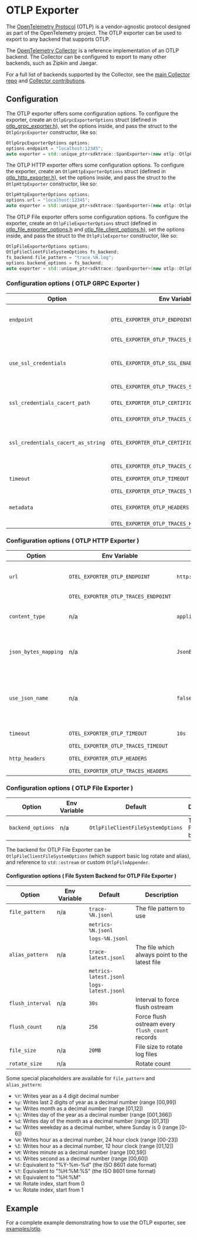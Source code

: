 # OTLP Exporter

The [OpenTelemetry
Protocol](https://github.com/open-telemetry/opentelemetry-specification/blob/main/specification/protocol/README.md)
(OTLP) is a vendor-agnostic protocol designed as part of the OpenTelemetry
project. The OTLP exporter can be used to export to any backend that supports
OTLP.

The [OpenTelemetry
Collector](https://github.com/open-telemetry/opentelemetry-collector) is a
reference implementation of an OTLP backend. The Collector can be configured to
export to many other backends, such as Zipkin and Jaegar.

For a full list of backends supported by the Collector, see the [main Collector
repo](https://github.com/open-telemetry/opentelemetry-collector/tree/main/exporter)
and [Collector
contributions](https://github.com/open-telemetry/opentelemetry-collector-contrib/tree/main/exporter).

## Configuration

The OTLP exporter offers some configuration options. To configure the exporter,
create an `OtlpGrpcExporterOptions` struct (defined in
[otlp_grpc_exporter.h](https://github.com/open-telemetry/opentelemetry-cpp/blob/main/exporters/otlp/include/opentelemetry/exporters/otlp/otlp_grpc_exporter.h)),
set the options inside, and pass the struct to the `OtlpGrpcExporter` constructor,
like so:

```cpp
OtlpGrpcExporterOptions options;
options.endpoint = "localhost:12345";
auto exporter = std::unique_ptr<sdktrace::SpanExporter>(new otlp::OtlpGrpcExporter(options));
```

The OTLP HTTP exporter offers some configuration options. To configure the exporter,
create an `OtlpHttpExporterOptions` struct (defined in
[otlp_http_exporter.h](https://github.com/open-telemetry/opentelemetry-cpp/blob/main/exporters/otlp/include/opentelemetry/exporters/otlp/otlp_http_exporter.h)),
set the options inside, and pass the struct to the `OtlpHttpExporter` constructor,
like so:

```cpp
OtlpHttpExporterOptions options;
options.url = "localhost:12345";
auto exporter = std::unique_ptr<sdktrace::SpanExporter>(new otlp::OtlpHttpExporter(options));
```

The OTLP File exporter offers some configuration options. To configure the exporter,
create an `OtlpFileExporterOptions` struct (defined in
[otlp_file_exporter_options.h](https://github.com/open-telemetry/opentelemetry-cpp/blob/main/exporters/otlp/include/opentelemetry/exporters/otlp/otlp_file_exporter_options.h)
and
[otlp_file_client_options.h](https://github.com/open-telemetry/opentelemetry-cpp/blob/main/exporters/otlp/include/opentelemetry/exporters/otlp/otlp_file_client_options.h)),
set the options inside, and pass the struct to the `OtlpFileExporter` constructor,
like so:

```cpp
OtlpFileExporterOptions options;
OtlpFileClientFileSystemOptions fs_backend;
fs_backend.file_pattern = "trace.%N.log";
options.backend_options = fs_backend;
auto exporter = std::unique_ptr<sdktrace::SpanExporter>(new otlp::OtlpFileExporter(options));
```

### Configuration options ( OTLP GRPC Exporter )

| Option                           | Env Variable                                 | Default               | Description                          |
|----------------------------------|----------------------------------------------|-----------------------|--------------------------------------|
|`endpoint`                        |`OTEL_EXPORTER_OTLP_ENDPOINT`                 |`http://localhost:4317`| The OTLP GRPC endpoint to connect to |
|                                  |`OTEL_EXPORTER_OTLP_TRACES_ENDPOINT`          |                       |                                      |
|`use_ssl_credentials`             |`OTEL_EXPORTER_OTLP_SSL_ENABLE`               | `false`               | Whether the endpoint is SSL enabled  |
|                                  |`OTEL_EXPORTER_OTLP_TRACES_SSL_ENABLE`        |                       |                                      |
|`ssl_credentials_cacert_path`     |`OTEL_EXPORTER_OTLP_CERTIFICATE`              | `""`                  | SSL Certificate file path            |
|                                  |`OTEL_EXPORTER_OTLP_TRACES_CERTIFICATE`       |                       |                                      |
|`ssl_credentials_cacert_as_string`|`OTEL_EXPORTER_OTLP_CERTIFICATE_STRING`       | `""`                  | SSL Certifcate as in-memory string   |
|                                  |`OTEL_EXPORTER_OTLP_TRACES_CERTIFICATE_STRING`|                       |                                      |
|`timeout`                         |`OTEL_EXPORTER_OTLP_TIMEOUT`                  | `10s`                 | GRPC deadline                        |
|                                  |`OTEL_EXPORTER_OTLP_TRACES_TIMEOUT`           |                       |                                      |
|`metadata`                        |`OTEL_EXPORTER_OTLP_HEADERS`                  |                       | Custom metadata for GRPC             |
|                                  |`OTEL_EXPORTER_OTLP_TRACES_HEADERS`           |                       |                                      |

### Configuration options ( OTLP HTTP Exporter )

| Option             | Env Variable                       | Default                         | Description                                                       |
|--------------------|------------------------------------|---------------------------------|-------------------------------------------------------------------|
|`url`               |`OTEL_EXPORTER_OTLP_ENDPOINT`       |`http://localhost:4318`          | The OTLP HTTP endpoint to connect to                              |
|                    |`OTEL_EXPORTER_OTLP_TRACES_ENDPOINT`|                                 |                                                                   |
|`content_type`      | n/a                                | `application/json`              | Data format used - JSON or Binary                                 |
|`json_bytes_mapping`| n/a                                | `JsonBytesMappingKind::kHexId`  | Encoding used for trace_id and span_id                            |
|`use_json_name`     | n/a                                | `false`                         | Whether to use json name of protobuf field to set the key of json |
|`timeout`           |`OTEL_EXPORTER_OTLP_TIMEOUT`        | `10s`                           | http timeout                                                      |
|                    |`OTEL_EXPORTER_OTLP_TRACES_TIMEOUT` |                                 |                                                                   |
|`http_headers`      |`OTEL_EXPORTER_OTLP_HEADERS`        |                                 | http headers                                                      |
|                    |`OTEL_EXPORTER_OTLP_TRACES_HEADERS` |                                 |                                                                   |

### Configuration options ( OTLP File Exporter )

| Option             | Env Variable                       | Default                         | Description                                                       |
|--------------------|------------------------------------|---------------------------------|-------------------------------------------------------------------|
|`backend_options`   | n/a                                |`OtlpFileClientFileSystemOptions`| The OTLP FILE backend                                             |

The backend for OTLP File Exporter can be `OtlpFileClientFileSystemOptions` (which
support basic log rotate and alias), and reference to `std::ostream` or custom `OtlpFileAppender`.

#### Configuration options ( File System Backend for OTLP File Exporter )

| Option             | Env Variable                       | Default                         | Description                                                       |
|--------------------|------------------------------------|---------------------------------|-------------------------------------------------------------------|
|`file_pattern`      | n/a                                |`trace-%N.jsonl`                 | The file pattern to use                                           |
|                    |                                    |`metrics-%N.jsonl`               |                                                                   |
|                    |                                    |`logs-%N.jsonl`                  |                                                                   |
|`alias_pattern`     | n/a                                | `trace-latest.jsonl`            | The file which always point to the latest file                    |
|                    |                                    | `metrics-latest.jsonl`          |                                                                   |
|                    |                                    | `logs-latest.jsonl`             |                                                                   |
|`flush_interval`    | n/a                                | `30s`                           | Interval to force flush ostream                                   |
|`flush_count`       | n/a                                | `256`                           | Force flush ostream every `flush_count` records                   |
|`file_size`         | n/a                                | `20MB`                          | File size to rotate log files                                     |
|`rotate_size`       | n/a                                |                                 | Rotate count                                                      |

Some special placeholders are available for `file_pattern` and `alias_pattern`:

+ `%Y`:  Writes year as a 4 digit decimal number
+ `%y`:  Writes last 2 digits of year as a decimal number (range [00,99])
+ `%m`:  Writes month as a decimal number (range [01,12])
+ `%j`:  Writes day of the year as a decimal number (range [001,366])
+ `%d`:  Writes day of the month as a decimal number (range [01,31])
+ `%w`:  Writes weekday as a decimal number, where Sunday is 0 (range [0-6])
+ `%H`:  Writes hour as a decimal number, 24 hour clock (range [00-23])
+ `%I`:  Writes hour as a decimal number, 12 hour clock (range [01,12])
+ `%M`:  Writes minute as a decimal number (range [00,59])
+ `%S`:  Writes second as a decimal number (range [00,60])
+ `%F`:  Equivalent to "%Y-%m-%d" (the ISO 8601 date format)
+ `%T`:  Equivalent to "%H:%M:%S" (the ISO 8601 time format)
+ `%R`:  Equivalent to "%H:%M"
+ `%N`:  Rotate index, start from 0
+ `%n`:  Rotate index, start from 1

## Example

For a complete example demonstrating how to use the OTLP exporter, see
[examples/otlp](https://github.com/open-telemetry/opentelemetry-cpp/blob/main/examples/otlp/).
